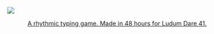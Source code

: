 <a href="https://thquinn.itch.io/stereotype">
<div>
  <img src ="https://i.imgur.com/P6e1wLQ.png" />
  <p align="center">A rhythmic typing game. Made in 48 hours for Ludum Dare 41.</p>
</div>
</a>

